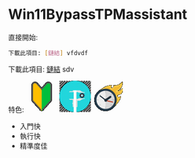 # Win11BypassTPMassistant
直接開始:
```bash
下載此項目: [鏈結] vfdvdf
```
下載此項目: [鏈結](https://www.youtube.com/watch?v=ppMXtTbNnCs) sdv

特色:
![beginne](readme_storage/beginne.png)
![precise](readme_storage/precise.png)
![fast](readme_storage/fast.png)
- 入門快
- 執行快
- 精準度佳